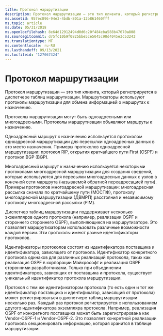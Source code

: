 ```yaml
---
title: Протокол маршрутизации
description: Протокол маршрутизации — это тип клиента, который регистрируется в диспетчере таблиц маршрутизации. Маршрутизаторы используют протоколы маршрутизации для обмена информацией о маршрутах к назначению.
ms.assetid: 957ec896-94e3-4bdb-801a-12b861460fff
ms.topic: article
ms.date: 05/31/2018
ms.openlocfilehash: 8e64d12912494d0d6c20f484eba588b47670a808
ms.sourcegitcommit: d75fc10b9f0825bbe5ce5045c90d4045e3c53243
ms.translationtype: MT
ms.contentlocale: ru-RU
ms.lasthandoff: 09/13/2021
ms.locfileid: "127067324"
---
```

# <a name="routing-protocol"></a>Протокол маршрутизации

Протокол маршрутизации — это тип клиента, который регистрируется в диспетчере таблиц маршрутизации. Маршрутизаторы используют протоколы маршрутизации для обмена информацией о маршрутах к назначению.

Протоколы маршрутизации могут быть одноадресными или многоадресными. Протоколы маршрутизации объявляют маршруты к назначению.

Одноадресный маршрут к назначению используется протоколом одноадресной маршрутизации для пересылки одноадресных данных в это место назначения. Примеры протоколов одноадресной маршрутизации: протокол RIP, открытия кратчайшего пути First (OSPF) и протокол BGP (BGP).

Многоадресный маршрут к назначению используется некоторыми протоколами многоадресной маршрутизации для создания сведений, которые используются для пересылки многоадресных данных с узлов в конечной сети маршрута (называемой обратной переадресацией пути). Примеры протоколов многоадресной маршрутизации: многоадресная рассылка сначала по кратчайшему пути (МОСПФ), протоколу многоадресной маршрутизации (ДВМРП) расстояния и независимому протоколу многоадресной рассылки (PIM).

Диспетчер таблиц маршрутизации поддерживает несколько экземпляров одного протокола (например, реализации OSPF и стороннего стороннего OSPF), выполняющиеся на маршрутизаторе. Это позволяет маршрутизаторам использовать различные возможности каждой версии. Эти протоколы имеют разные идентификаторы протоколов.

Идентификаторы протоколов состоят из идентификатора поставщика и идентификатора, зависящего от протокола. Идентификатор конкретного протокола одинаков для различных реализаций протокола, таких как реализация OSPF в корпорации Майкрософт и реализация OSPF сторонними разработчиками. Только при объединении идентификаторов, зависящих от поставщика и протокола, существует уникальный идентификатор протокола маршрутизации.

Протокол с тем же идентификатором протокола (то есть один и тот же идентификатор поставщика и идентификатор, зависящий от протокола) может регистрироваться в диспетчере таблиц маршрутизации несколько раз. Каждый раз протокол регистрируется с использованием другого идентификатора экземпляра протокола. Например, реализация OSPF от конкретного поставщика может быть зарегистрирована как Vendor-OSPF-1 и Vendor-OSPF-2. Это позволяет конкретной реализации протокола секционировать информацию, которая хранится в таблице маршрутизации.

 

 




